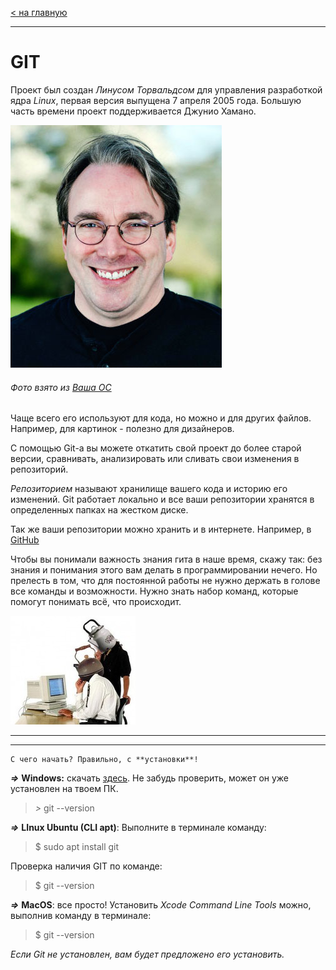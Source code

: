 [< на главную](./readme.md)
***

# **GIT**



Проект был создан *Линусом Торвальдсом* для управления разработкой ядра *Linux*, первая версия выпущена 7 апреля 2005 года. Большую часть времени проект поддерживается Джунио Хамано.

![Линус Торвальдс](./assets/linusss.jpeg)
###### Фото взято из [Ваша ОС](https://host-base.ru/all_linux/istoria-sozdania-linux.html)


Чаще всего его используют для кода, но можно и для других файлов. Например, для картинок - полезно для дизайнеров.

С помощью Git-a вы можете откатить свой проект до более старой версии, сравнивать, анализировать или сливать свои изменения в репозиторий.

*Репозиторием* называют хранилище вашего кода и историю его изменений. Git работает локально и все ваши репозитории хранятся в определенных папках на жестком диске.

Так же ваши репозитории можно хранить и в интернете. Например, в [GitHub](https://github.com/)


Чтобы вы понимали важность знания гита в наше время, скажу так: без знания и понимания этого вам делать в программировании нечего. Но прелесть в том, что для постоянной работы не нужно держать в голове все команды и возможности. Нужно знать набор команд, которые помогут понимать всё, что происходит.



![Чайники](./assets/teapot.jpg)


-----
-----

```
С чего начать? Правильно, с **установки**!
```

***=>*** **Windows:** скачать [здесь](https://git-scm.com/download/win). 
Не забудь проверить, может он уже установлен на твоем ПК. 
> *>* git --version

***=>*** **LInux Ubuntu (CLI apt)**: Выполните в терминале команду:

> $ sudo apt install git

Проверка наличия GIT по команде:

>$ git --version

***=>*** **MacOS**: все просто! Установить *Xcode Command Line Tools* можно, выполнив команду в терминале:

> $ git --version

*Если Git не установлен, вам будет предложено его установить.*